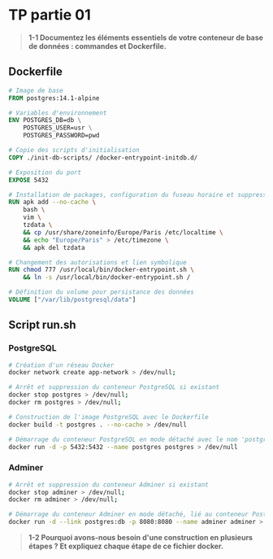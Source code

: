# TP partie 01

> **1-1 Documentez les éléments essentiels de votre conteneur de base de données : commandes et Dockerfile.**

## **Dockerfile**
```Dockerfile
# Image de base
FROM postgres:14.1-alpine
```
```Dockerfile
# Variables d'environnement
ENV POSTGRES_DB=db \
    POSTGRES_USER=usr \
    POSTGRES_PASSWORD=pwd
```
```Dockerfile
# Copie des scripts d'initialisation
COPY ./init-db-scripts/ /docker-entrypoint-initdb.d/
```
```Dockerfile
# Exposition du port
EXPOSE 5432
```
```Dockerfile
# Installation de packages, configuration du fuseau horaire et suppression de tzdata après installation
RUN apk add --no-cache \
    bash \
    vim \
    tzdata \
    && cp /usr/share/zoneinfo/Europe/Paris /etc/localtime \
    && echo "Europe/Paris" > /etc/timezone \
    && apk del tzdata
```
```Dockerfile
# Changement des autorisations et lien symbolique   
RUN chmod 777 /usr/local/bin/docker-entrypoint.sh \
    && ln -s /usr/local/bin/docker-entrypoint.sh /
```
```Dockerfile
# Définition du volume pour persistance des données
VOLUME ["/var/lib/postgresql/data"]
```

## **Script run.sh**
### PostgreSQL
```bash
# Création d'un réseau Docker
docker network create app-network > /dev/null;
```
```bash
# Arrêt et suppression du conteneur PostgreSQL si existant
docker stop postgres > /dev/null;
docker rm postgres > /dev/null;
```
```bash
# Construction de l'image PostgreSQL avec le Dockerfile
docker build -t postgres . --no-cache > /dev/null
```
```bash
# Démarrage du conteneur PostgreSQL en mode détaché avec le nom 'postgres' et exposition du port 5432
docker run -d -p 5432:5432 --name postgres postgres > /dev/null
```

### Adminer
```bash
# Arrêt et suppression du conteneur Adminer si existant
docker stop adminer > /dev/null;
docker rm adminer > /dev/null; 
```
```bash
# Démarrage du conteneur Adminer en mode détaché, lié au conteneur PostgreSQL, et exposition du port 8080
docker run -d --link postgres:db -p 8080:8080 --name adminer adminer > /dev/null
```

> **1-2 Pourquoi avons-nous besoin d'une construction en plusieurs étapes ? Et expliquez chaque étape de ce fichier docker.**

